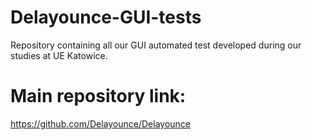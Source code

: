 # Delayounce-GUI-tests

Repository containing all our GUI automated test developed during our studies at UE Katowice.

# Main repository link:
https://github.com/Delayounce/Delayounce
